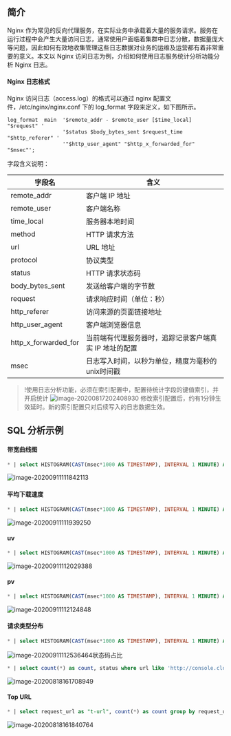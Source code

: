 ## 简介

Nginx 作为常见的反向代理服务，在实际业务中承载着大量的服务请求。服务在运行过程中会产生大量访问日志，通常使用户面临着集群中日志分散，数据量庞大等问题，因此如何有效地收集管理这些日志数据对业务的运维及运营都有着非常重要的意义。本文以 Nginx 访问日志为例，介绍如何使用日志服务统计分析功能分析 Nginx 日志。

#### Nginx 日志格式

Nginx 访问日志（access.log）的格式可以通过 nginx 配置文件，/etc/nginx/nginx.conf 下的 log_format 字段来定义，如下图所示。

```shell
log_format  main  '$remote_addr - $remote_user [$time_local] "$request" '
                  '$status $body_bytes_sent $request_time "$http_referer" '
                  '"$http_user_agent" "$http_x_forwarded_for" "$msec"';
```

字段含义说明：

| 字段名               | 含义                                                   |
| -------------------- | ------------------------------------------------------ |
| remote_addr          | 客户端 IP 地址                                         |
| remote_user          | 客户端名称                                             |
| time_local           | 服务器本地时间                                         |
| method               | HTTP 请求方法                                          |
| url                  | URL 地址                                               |
| protocol             | 协议类型                                               |
| status               | HTTP 请求状态码                                        |
| body_bytes_sent      | 发送给客户端的字节数                                   |
| request              | 请求响应时间（单位：秒）                               |
| http_referer         | 访问来源的页面链接地址                                 |
| http_user_agent      | 客户端浏览器信息                                       |
| http_x_forwarded_for | 当前端有代理服务器时，追踪记录客户端真实 IP 地址的配置 |
| msec                 | 日志写入时间，以秒为单位，精度为毫秒的unix时间戳       |

>!使用日志分析功能，必须在索引配置中，配置待统计字段的键值索引，并开启统计
>![image-20200817202408930](https://main.qcloudimg.com/raw/c2f6b9608764c2007ee20cb2b7b7016f.png)
修改索引配置后，约有1分钟生效延时。新的索引配置只对后续写入的日志数据生效。



## SQL 分析示例

#### 带宽曲线图

```sql
* | select HISTOGRAM(CAST(msec*1000 AS TIMESTAMP), INTERVAL 1 MINUTE) AS dt, round(SUM(body_bytes_sent)*8/1000.0, 2) AS "带宽(Kb/min)" group by dt order by dt limit 50
```

![image-20200911111842113](https://main.qcloudimg.com/raw/ecc05dd9a50e904a3ef8829bdb57e662.png)

#### 平均下载速度

```sql
* | select HISTOGRAM(CAST(msec*1000 AS TIMESTAMP), INTERVAL 1 MINUTE) AS dt, round(SUM(body_bytes_sent) * 1.0 / SUM(request_time),2) AS "下载速度(KB/s)" group by dt order by dt limit 50
```

![image-20200911111939250](https://main.qcloudimg.com/raw/5c34c3eaffdaa281fa2b0130e1232ac9.png)

#### uv

```sql
* | select HISTOGRAM(CAST(msec*1000 AS TIMESTAMP), INTERVAL 1 MINUTE) AS dt, count(distinct(remote_addr)) as uv group by dt order by dt limit 50
```

![image-20200911112029388](https://main.qcloudimg.com/raw/c0bc1b75b9221487b162cd3aa4c04a27.png)

#### pv

```sql
* | select HISTOGRAM(CAST(msec*1000 AS TIMESTAMP), INTERVAL 1 MINUTE) AS dt, count(*) as pv group by dt order by dt limit 50
```

![image-20200911112124848](https://main.qcloudimg.com/raw/7aa705b7c9d4e38f4ec25c8ec72af1bf.png)

#### 请求类型分布

```sql
* | select HISTOGRAM(CAST(msec*1000 AS TIMESTAMP), INTERVAL 1 MINUTE) AS dt, count(*) as pv, method group by dt, method order by dt limit 200
```

![image-20200911112536464](https://main.qcloudimg.com/raw/ee19047e3e3802fd80350875acb06832.png)状态码占比

```sql
* | select count(*) as count, status where url like 'http://console.cloud.tencent.com/cls/sql/index1%' group by status
```

![image-20200818161708949](https://main.qcloudimg.com/raw/914390feb42a768f2ba7121f70c6a447.png)

#### Top URL

```sql
* | select request_url as "t-url", count(*) as count group by request_url order by count desc limit 10
```

![image-20200818161840764](https://main.qcloudimg.com/raw/48f16a7d421dbc1ddd035c6f43a59d40.png)
